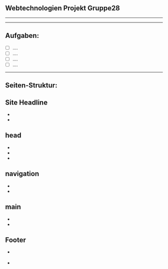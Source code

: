 ## Webtechnologien Projekt Gruppe28
---
___
## Aufgaben:

* [ ] ....
* [ ] ....
* [ ] ....
* [ ] ....

___

## Seiten-Struktur:

## Site Headline
  - <head>
  - <title>Kochseite</title>
  
## head
  - </head>
  - <body>
  - <nav>
  
## navigation
  - </nav>
  - <main>
    
## main
  
- </main>
- </body>
  
## Footer

- <footer>
- </footer>
  

